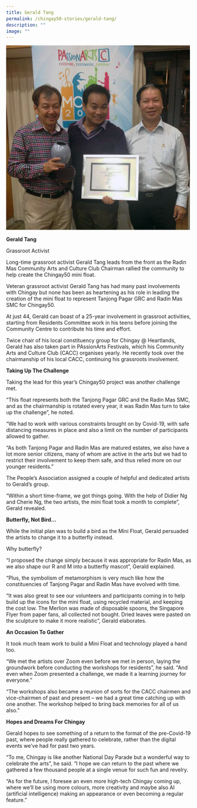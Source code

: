 ```yaml
---
title: Gerald Tang
permalink: /chingay50-stories/gerald-tang/
description: ""
image: ""
---
```

![Gerald Tang](/images/Chingay50%20Stories/gerald%20tang.jpg)

**Gerald Tang**

Grassroot Activist

Long-time grassroot activist Gerald Tang leads from the front as the Radin Mas Community Arts and Culture Club Chairman rallied the community to help create the Chingay50 mini float.

Veteran grassroot activist Gerald Tang has had many past involvements with Chingay but none has been as heartening as his role in leading the creation of the mini float to represent Tanjong Pagar GRC and Radin Mas SMC for Chingay50.

At just 44, Gerald can boast of a 25-year involvement in grassroot activities, starting from Residents Committee work in his teens before joining the Community Centre to contribute his time and effort.

Twice chair of his local constituency group for Chingay @ Heartlands, Gerald has also taken part in PAssionArts Festivals, which his Community Arts and Culture Club (CACC) organises yearly. He recently took over the chairmanship of his local CACC, continuing his grassroots involvement.

**Taking Up The Challenge**

Taking the lead for this year’s Chingay50 project was another challenge met.

“This float represents both the Tanjong Pagar GRC and the Radin Mas SMC, and as the chairmanship is rotated every year, it was Radin Mas turn to take up the challenge”, he noted.

“We had to work with various constraints brought on by Covid-19, with safe distancing measures in place and also a limit on the number of participants allowed to gather. 

“As both Tanjong Pagar and Radin Mas are matured estates, we also have a lot more senior citizens, many of whom are active in the arts but we had to restrict their involvement to keep them safe, and thus relied more on our younger residents.” 

The People’s Association assigned a couple of helpful and dedicated artists to Gerald’s group.

“Within a short time-frame, we got things going. With the help of Didier Ng and Cherie Ng, the two artists, the mini float took a month to complete”, Gerald revealed. 

**Butterfly, Not Bird…**

While the initial plan was to build a bird as the Mini Float, Gerald persuaded the artists to change it to a butterfly instead. 

Why butterfly?

“I proposed the change simply because it was appropriate for Radin Mas, as we also shape our R and M into a butterfly mascot”, Gerald explained. 

“Plus, the symbolism of metamorphism is very much like how the constituencies of Tanjong Pagar and Radin Mas have evolved with time.

“It was also great to see our volunteers and participants coming in to help build up the icons for the mini float, using recycled material, and keeping the cost low. The Merlion was made of disposable spoons, the Singapore Flyer from paper fans, all collected not bought. Dried leaves were pasted on the sculpture to make it more realistic”, Gerald elaborates.

**An Occasion To Gather**

It took much team work to build a Mini Float and technology played a hand too.

“We met the artists over Zoom even before we met in person, laying the groundwork before conducting the workshops for residents”, he said. “And even when Zoom presented a challenge, we made it a learning journey for everyone.”

“The workshops also became a reunion of sorts for the CACC chairmen and vice-chairmen of past and present – we had a great time catching up with one another. The workshop helped to bring back memories for all of us also.”

**Hopes and Dreams For Chingay**

Gerald hopes to see something of a return to the format of the pre-Covid-19 past, where people really gathered to celebrate, rather than the digital events we’ve had for past two years.

“To me, Chingay is like another National Day Parade but a wonderful way to celebrate the arts”, he said. “I hope we can return to the past where we gathered a few thousand people at a single venue for such fun and revelry.

“As for the future, I foresee an even more high-tech Chingay coming up, where we’ll be using more colours, more creativity and maybe also AI (artificial intelligence) making an appearance or even becoming a regular feature.”